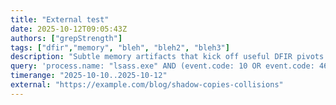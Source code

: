 ```yaml
---
title: "External test"
date: 2025-10-12T09:05:43Z
authors: ["grepStrength"]
tags: ["dfir","memory", "bleh", "bleh2", "bleh3"]
description: "Subtle memory artifacts that kick off useful DFIR pivots."
query: 'process.name: "lsass.exe" AND (event.code: 10 OR event.code: 4688)'
timerange: "2025-10-10..2025-10-12"
external: "https://example.com/blog/shadow-copies-collisions"
---
```


